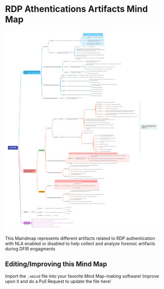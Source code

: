 # RDP Athentications Artifacts Mind Map

![RDPDFIRMINDMAP](./RDP_DFIR.png)

This Maindmap represents different artifacts related to RDP authentication with NLA enabled or disabled to help collect and analyze forensic artifacts during DFIR engagments

## Editing/Improving this Mind Map

Import the `.xmind` file into your favorite Mind Map-making software! Improve upon it and do a Pull Request to update the file here!